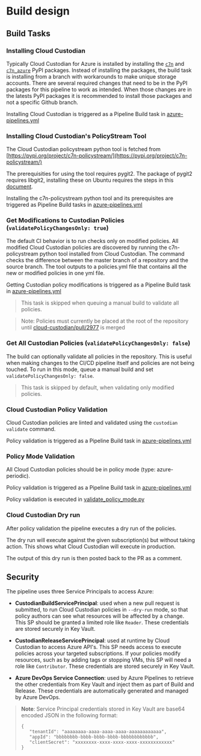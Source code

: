 # Build design

## Build Tasks

### Installing Cloud Custodian
Typically Cloud Custodian for Azure is installed by installing the [`c7n`](https://pypi.org/project/c7n/) and [`c7n_azure`](https://pypi.org/project/c7n_azure/) PyPI packages. Instead of installing the packages, the build task is installing from a branch with workarounds to make unique storage accounts. There are several required changes that need to be in the PyPI packages for this pipeline to work as intended. When those changes are in the latests PyPI packages it is recommended to install those packages and not a specific Github branch.

Installing Cloud Custodian is triggered as a Pipeline Build task in [azure-pipelines.yml](azure-pipelines.yml)

### Installing Cloud Custodian's PolicyStream Tool
The Cloud Custodian policystream python tool is fetched from [https://pypi.org/project/c7n-policystream/](https://pypi.org/project/c7n-policystream/)

The prerequisities for using the tool requires pygit2. The package of pygit2 requires libgit2, installing these on Ubuntu requires the steps in
this [document](https://www.pygit2.org/install.html#quick-install).

Installing the c7n-policystream python tool and its prerequisites are triggered as Pipeline Build tasks in [azure-pipelines.yml](azure-pipelines.yml)

### Get Modifications to Custodian Policies (`validatePolicyChangesOnly: true`)
The default CI behavior is to run checks only on modified policies. All modified Cloud Custodian policies are discovered by running the c7n-policystream python tool installed from Cloud Custodian. The command checks the difference between the master branch of a repository and the source branch. The tool outputs to a policies.yml file that contains all the new or modified policies in one yml file.

Getting Custodian policy modifications is triggered as a Pipeline Build task in [azure-pipelines.yml](azure-pipelines.yml)

> This task is skipped when queuing a manual build to validate all policies.

> Note: Policies must currently be placed at the root of the repository until [cloud-custodian/pull/2977](https://github.com/capitalone/cloud-custodian/pull/2977) is merged

### Get All Custodian Policies (`validatePolicyChangesOnly: false`)
The build can optionally validate all policies in the repository. This is useful when making changes to the CI/CD pipeline itself and policies are not being touched. To run in this mode, queue a manual build and set `validatePolicyChangesOnly: false`.

> This task is skipped by default, when validating only modified policies.

### Cloud Custodian Policy Validation
Cloud Custodian policies are linted and validated using the `custodian validate` command.

Policy validation is triggered as a Pipeline Build task in [azure-pipelines.yml](azure-pipelines.yml)

### Policy Mode Validation
All Cloud Custodian policies should be in policy mode (type: azure-periodic).

Policy validation is triggered as a Pipeline Build task in [azure-pipelines.yml](azure-pipelines.yml)

Policy validation is executed in [validate_policy_mode.py](src/build/scripts/validate_policy_mode.py)

### Cloud Custodian Dry run
After policy validation the pipeline executes a dry run of the policies.

The dry run will execute against the given subscription(s) but without taking action.  This shows what Cloud Custodian will execute in production.

The output of this dry run is then posted back to the PR as a comment.

## Security

The pipeline uses three Service Principals to access Azure:

* **CustodianBuildServicePrincipal**: used when a new pull request is submitted, to run Cloud Custodian policies in `--dry-run` mode, so that policy authors can see what resources will be affected by a change. This SP should be granted a limited role like `Reader`. These credentials are stored securely in Key Vault.

* **CustodianReleaseServicePrincipal**: used at runtime by Cloud Custodian to access Azure API's. This SP needs access to execute policies across your targeted subscriptions. If your policies modify resources, such as by adding tags or stopping VMs, this SP will need a role like `Contributor`. These credentials are stored securely in Key Vault.

* **Azure DevOps Service Connection**: used by Azure Pipelines to retrieve the other credentials from Key Vault and inject them as part of Build and Release. These credentials are automatically generated and managed by Azure DevOps.

> **Note**: Service Principal credentials stored in Key Vault are base64 encoded JSON in the following format:
> ```
> {
>    "tenantId": "aaaaaaaa-aaaa-aaaa-aaaa-aaaaaaaaaaaa",
>    "appId": "bbbbbbbb-bbbb-bbbb-bbbb-bbbbbbbbbbbb",
>    "clientSecret": "xxxxxxxx-xxxx-xxxx-xxxx-xxxxxxxxxxxx"
> }
> ```